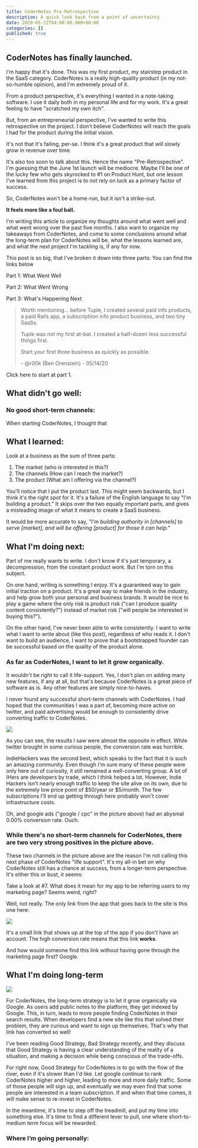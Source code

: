 ```yaml
---
title: CoderNotes Pre-Retrospective
description: A quick look back from a point of uncertainty
date: 2020-05-22T04:00:00.000+00:00
categories: []
published: true
---
```


## CoderNotes has finally launched.

I'm happy that it's done. This was my first product, my stairstep product in the SaaS category. CoderNotes is a really high-quality product (in my not-so-humble opinion), and I'm extremely proud of it.

From a product perspective, it's everything I wanted in a note-taking software. I use it daily both in my personal life and for my work. It's a great feeling to have "scratched my own itch".

But, from an entrepreneurial perspective, I've wanted to write this retrospective on the project. I don't believe CoderNotes will reach the goals I had for the product during the initial vision.

It's not that it's failing, per-se. I think it's a great product that will slowly grow in revenue over time.

It's also too soon to talk about this. Hence the name "Pre-Retrospective". I'm guessing that the June 1st launch will be mediocre. Maybe I'll be one of the lucky few who gets skyrocked to #1 on Product Hunt, but one lesson I've learned from this project is to not rely on luck as a primary factor of success.

So, CoderNotes won't be a home-run, but it isn't a strike-out.

**It feels more like a foul ball.**

I'm writing this article to organize my thoughts around what went well and what went wrong over the past five months. I also want to organize my takeaways from CoderNotes, and come to some conclusions around what the long-term plan for CoderNotes will be, what the lessons learned are, and what the next project I'm tackling is, if any for now.

This post is so big, that I've broken it down into three parts: You can find the links below

Part 1: What Went Well

Part 2: What Went Wrong

Part 3: What's Happening Next

> Worth mentioning... before Tuple, I created several paid info products, a paid Rails app, a subscriptiion info product business, and two tiny SaaSs.
>
> Tuple was not my first at-bat. I created a half-dozen less successful things first.
>
> Start your first three business as quickly as possible.
>
> \- @r00k (Ben Orenstein) - 05/14/20

Click here to start at part 1.

## What didn't go well:

### No good short-term channels:

When starting CoderNotes, I thought that

## What I learned:

Look at a business as the sum of three parts:

1. The market (who is interested in this?)
2. The channels (How can I reach the market?)
3. The product (What am I offering via the channel?)

You'll notice that I put the product last. This might seem backwards, but I think it's the right spot for it. It's a failure of the English language to say "I'm building a product." It skips over the two equally important parts, and gives a misleading image of what it means to create a SaaS business.

It would be more accurate to say, _"I'm building authority in \[channels\] to serve \[market\], and will be offering \[product\] for those it can help."_

## What I'm doing next:

Part of me really wants to write. I don't know if it's just temporary, a decompression, from the constant product work. But I'm torn on this subject.

On one hand, writing is something I enjoy. It's a guaranteed way to gain initial traction on a product. It's a great way to make friends in the industry, and help grow both your personal and business brands. It would be nice to play a game where the only risk is product risk ("can I produce quality content consistently?") instead of market risk ("will people be interested in buying this?").

On the other hand, I've never been able to write consistently. I want to write what I want to write about (like this post), regardless of who reads it. I don't want to build an audience, I want to prove that a bootstrapped founder can be successful based on the quality of the product alone.

### As far as CoderNotes, I want to let it grow organically.

It wouldn't be right to call it life-support. Yes, I don't plan on adding many new features, if any at all, but that's because CoderNotes is a great piece of software as is. Any other features are simply nice-to-haves.

I never found any successful short-term channels with CoderNotes. I had hoped that the communities I was a part of, becoming more active on twitter, and paid advertising would be enough to consistently drive converting traffic to CoderNotes.

![](/forestry/conversion-by-source.jpg)

As you can see, the results I saw were almost the opposite in effect. While twitter brought in some curious people, the conversion rate was horrible.

IndieHackers was the second best, which speaks to the fact that it is such an amazing community. Even though I'm sure many of these people were only here out of curiosity, it still remained a well-converting group. A lot of IHers are developers by trade, which I think helped a lot. However, Indie Hackers isn't nearly enough traffic to keep the site alive on its own, due to the extremely low price point of $50/year or $5/month. The few subscriptions I'll end up getting through here probably won't cover infrastructure costs.

Oh, and google ads ("google / cpc" in the picture above) had an abysmal 0.00% conversion rate. Ouch.

### While there's no short-term channels for CoderNotes, there are two very strong positives in the picture above.

These two channels in the picture above are the reason I'm not calling this next phase of CoderNotes "life support". It's my all-in bet on why CoderNotes still has a chance at success, from a longer-term perspective. It's either this or bust, it seems:

Take a look at #7. What does it mean for my app to be referring users to my marketing page? Seems weird, right?

Well, not really. The only link from the app that goes back to the site is this one here:

![](/forestry/learn-more.jpg)

It's a small link that shows up at the top of the app if you don't have an account. The high conversion rate means that this link **works**.

And how would someone find this link without having gone through the marketing page first? Google.

## What I'm doing long-term

![](/forestry/long-term-hope.jpg)

For CoderNotes, the long-term strategy is to let it grow organically via Google. As users add public notes to the platform, they get indexed by Google. This, in turn, leads to more people finding CoderNotes in their search results. When developers find a new site like this that solved their problem, they are curious and want to sign up themselves. That's why that link has converted so well!

I've been reading Good Strategy, Bad Strategy recently, and they discuss that Good Strategy is having a clear understanding of the reality of a situation, and making a decision while being conscious of the trade-offs.

For right now, Good Strategy for CoderNotes is to go with the flow of the river, even if it's slower than I'd like. Let google continue to rank CoderNotes higher and higher, leading to more and more daily traffic. Some of those people will sign up, and eventually we may even find that some people are interested in a team subscription. If and when that time comes, it will make sense to re-invest in CoderNotes.

In the meantime, it's time to step off the treadmill, and put my time into something else. It's time to find a different lever to pull, one where short-to-medium term focus will be rewarded.

### Where I’m going personally:
